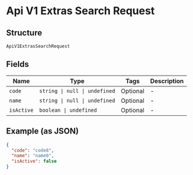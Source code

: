 
# Api V1 Extras Search Request

## Structure

`ApiV1ExtrasSearchRequest`

## Fields

| Name | Type | Tags | Description |
|  --- | --- | --- | --- |
| `code` | `string \| null \| undefined` | Optional | - |
| `name` | `string \| null \| undefined` | Optional | - |
| `isActive` | `boolean \| undefined` | Optional | - |

## Example (as JSON)

```json
{
  "code": "code8",
  "name": "name0",
  "isActive": false
}
```

